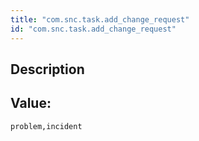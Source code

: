 ```yaml
---
title: "com.snc.task.add_change_request"
id: "com.snc.task.add_change_request"
---
```

## Description



## Value: 
```
problem,incident
```